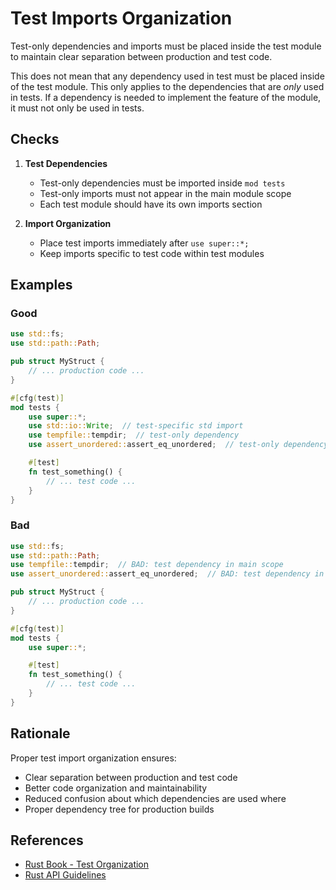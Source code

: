 # Test Imports Organization

Test-only dependencies and imports must be placed inside the test
module to maintain clear separation between production and test code.

This does not mean that any dependency used in test must be placed
inside of the test module. This only applies to the dependencies that
are *only* used in tests. If a dependency is needed to implement the
feature of the module, it must not only be used in tests.

## Checks

1. **Test Dependencies**
   - Test-only dependencies must be imported inside `mod tests`
   - Test-only imports must not appear in the main module scope
   - Each test module should have its own imports section

2. **Import Organization**
   - Place test imports immediately after `use super::*;`
   - Keep imports specific to test code within test modules

## Examples

### Good
```rust
use std::fs;
use std::path::Path;

pub struct MyStruct {
    // ... production code ...
}

#[cfg(test)]
mod tests {
    use super::*;
    use std::io::Write;  // test-specific std import
    use tempfile::tempdir;  // test-only dependency
    use assert_unordered::assert_eq_unordered;  // test-only dependency

    #[test]
    fn test_something() {
        // ... test code ...
    }
}
```

### Bad
```rust
use std::fs;
use std::path::Path;
use tempfile::tempdir;  // BAD: test dependency in main scope
use assert_unordered::assert_eq_unordered;  // BAD: test dependency in main scope

pub struct MyStruct {
    // ... production code ...
}

#[cfg(test)]
mod tests {
    use super::*;

    #[test]
    fn test_something() {
        // ... test code ...
    }
}
```

## Rationale

Proper test import organization ensures:
- Clear separation between production and test code
- Better code organization and maintainability
- Reduced confusion about which dependencies are used where
- Proper dependency tree for production builds

## References

- [Rust Book - Test Organization](mdc:https:/doc.rust-lang.org/book/ch11-03-test-organization.html)
- [Rust API Guidelines](mdc:https:/rust-lang.github.io/api-guidelines)
